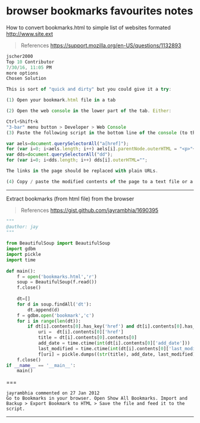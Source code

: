 # browser bookmarks favourites notes

How to convert bookmarks.html to simple list of websites formated http://www.site.ext

> References
> <https://support.mozilla.org/en-US/questions/1132893>

```javascript
jscher2000
Top 10 Contributor
7/30/16, 11:05 PM
more options
Chosen Solution

This is sort of "quick and dirty" but you could give it a try:

(1) Open your bookmark.html file in a tab

(2) Open the web console in the lower part of the tab. Either:

Ctrl+Shift+k
"3-bar" menu button > Developer > Web Console
(3) Paste the following script in the bottom line of the console (to the right of the >> symbol) and press Enter to run it:

var aels=document.querySelectorAll("a[href]");
for (var i=0; i<aels.length; i++) aels[i].parentNode.outerHTML = "<p>"+aels[i].href+"</p>";
var dds=document.querySelectorAll("dd");
for (var i=0; i<dds.length; i++) dds[i].outerHTML="";

The links in the page should be replaced with plain URLs.

(4) Copy / paste the modified contents of the page to a text file or a Word document.
```

---

Extract bookmarks (from html file) from the browser

> References
> <https://gist.github.com/jayrambhia/1690395>

```python
"""
@author: jay
"""
 
from BeautifulSoup import BeautifulSoup
import gdbm
import pickle
import time
 
def main():
    f = open('bookmarks.html','r')
    soup = BeautifulSoup(f.read())
    f.close()
     
    dt=[]
    for d in soup.findAll('dt'):
        dt.append(d)
    f = gdbm.open('bookmark','c')    
    for i in range(len(dt)):
        if dt[i].contents[0].has_key('href') and dt[i].contents[0].has_key('add_date'):
            uri =  dt[i].contents[0]['href']
            title = dt[i].contents[0].contents[0]
            add_date = time.ctime(int(dt[i].contents[0]['add_date']))
            last_modified = time.ctime(int(dt[i].contents[0]['last_modified']))
            f[uri] = pickle.dumps((str(title), add_date, last_modified))
    f.close()        
if __name__ == '__main__':
    main()
```

===

```text
jayrambhia commented on 27 Jan 2012
Go to Bookmarks in your browser. Open Show All Bookmarks. Import and Backup > Export Bookmark to HTML > Save the file and feed it to the script.
```

---
